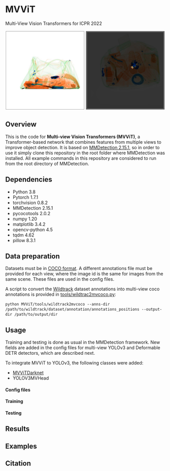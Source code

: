 # MVViT
Multi-View Vision Transformers for ICPR 2022

![Multiview Attention](images/attention.png)

## Overview

This is the code for **Multi-view Vision Transformers (MVViT)**, a Transformer-based 
network that combines features from multiple views to improve object detection. It is based on 
[MMDetection 2.15.1](https://github.com/open-mmlab/mmdetection/tree/v2.15.1), so in order to use it simply clone this
repository in the root folder where MMDetection was installed. All example commands in this repository are considered
to run from the root directory of MMDetection. 

## Dependencies
- Python 3.8
- Pytorch 1.7.1
- torchvision 0.8.2 
- MMDetection 2.15.1
- pycocotools 2.0.2
- numpy 1.20
- matplotlib 3.4.2
- opencv-python 4.5
- tqdm 4.62
- pillow 8.3.1

## Data preparation
Datasets must be in [COCO format](https://cocodataset.org/#format-data). A different annotations file must
be provided for each view, where the image id is the same for images from the same scene. These files are used in
the config files. 

A script to convert the [Wildtrack](https://www.epfl.ch/labs/cvlab/data/data-wildtrack/) dataset annotations into multi-view
coco annotations is provided in [tools/wildtrac2mvcoco.py](tools/wildtrac2mvcoco.py):

```
python MVViT/tools/wildtrack2mvcoco --anns-dir /path/to/wildtrack/dataset/annotation/annotations_positions --output-dir /path/to/output/dir
```

## Usage
Training and testing is done as usual in the MMDetection framework. New fields are added in the config files for multi-view 
YOLOv3 and Deformable DETR detectors, which are described next. 

To integrate MVViT to YOLOv3, the following classes were added:
- [MVViTDarknet](models/backbones/mvvit_darknet.py#10)
- YOLOV3MVHead 

#### Config files

#### Training
#### Testing

## Results

## Examples

## Citation